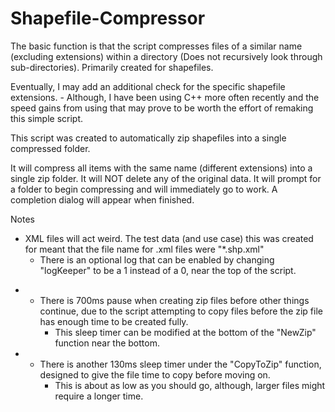 # Shapefile-Compressor
The basic function is that the script compresses files of a similar name (excluding extensions) within a directory (Does not recursively look through sub-directories). Primarily created for shapefiles.

Eventually, I may add an additional check for the specific shapefile extensions. - Although, I have been using C++ more often recently and the speed gains from using that may prove to be worth the effort of remaking this simple script.


This script was created to automatically zip shapefiles into a single compressed folder.

It will compress all items with the same name (different extensions) into a single zip folder. It will NOT delete any of the original data.
It will prompt for a folder to begin compressing and will immediately go to work. A completion dialog will appear when finished.

Notes
  - XML files will act weird. The test data (and use case) this was created for meant that the file name for .xml files were "*.shp.xml"
	- There is an optional log that can be enabled by changing "logKeeper" to be a 1 instead of a 0, near the top of the script.
*	- There is 700ms pause when creating zip files before other things continue, due to the script attempting to copy files before the zip 
	file has enough time to be created fully.
		- This sleep timer can be modified at the bottom of the "NewZip" function near the bottom.
*	- There is another 130ms sleep timer under the "CopyToZip" function, designed to give the file time to copy before moving on.
		- This is about as low as you should go, although, larger files might require a longer time.
